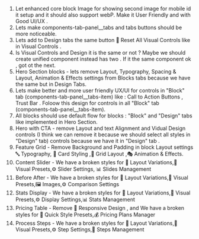 1. Let enhanced core block Image for showing second image for mobile id it setup and it should also support webP. Make it User Friendly and with Good UI/UX .
2. Lets make components-tab-panel__tabs and tabs buttons should be more noticeable. 
3. Lets add to Design tabs the same button 🔄 Reset All Visual Controls like in Visual Controls .
4. Is Visual Controls and Design it is the same or not ? Maybe we should create unified component instead has two . If it the same component ok , got ot the next. 
5. Hero Section blocks - lets remove Layout, Typography, Spacing & Layout, Animation & Effects settings from Blocks tabs because we have the same but in Design Tabs.
6. Lets make better and more user friendly UX/UI for controls in "Block" tab (components-tab-panel__tabs-item) like : Call to Action Buttons , Trust Bar . Foloow this design for controls in all "Block" tab (components-tab-panel__tabs-item).
7. All blocks should use default flow for blocks : "Block" and "Design" tabs like implemented in Hero Section.
8. Hero with CTA - remove Layout and text Alignment and Vidual Design controls (I think we can remove it because we should select all styles in "Design" tab) controls because we have it in "Design" tab . 
9. Feature Grid -  Remove Background and Padding in block Layout settings 🔤 Typography, 🎨 Card Styling ,📐 Grid Layout ,🎭 Animation & Effects.
10. Content Slider - We have a broken styles for 📐 Layout Variations,🎨 Visual Presets,⚙️ Slider Settings, 📊 Slides Management
11. Before After - We have a broken styles for 📐 Layout Variations,🎨 Visual Presets,🖼️ Images,⚙️ Comparison Settings
12. Stats Display - We have a broken styles for 📐 Layout Variations,🎨 Visual Presets,⚙️ Display Settings,📊 Stats Management
13. Pricing Table - Remove 📱 Responsive Design , and We have a broken styles for 🎯 Quick Style Presets,💰 Pricing Plans Manager
14. Process Steps - We have a broken styles for 📐 Layout Variations,🎨 Visual Presets,⚙️ Step Settings,📝 Steps Management